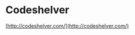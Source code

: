 <!--
id: 984836717
link: http://tumblr.atmos.org/post/984836717/codeshelver
slug: codeshelver
date: Fri Aug 20 2010 17:38:22 GMT-0700 (PDT)
publish: 2010-08-020
tags: 
title: Codeshelver
-->


Codeshelver
===========

[http://codeshelver.com/](http://codeshelver.com/)

